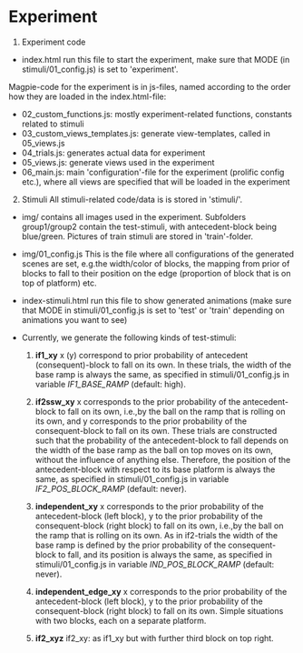 # Experiment

1. Experiment code

- index.html
  run this file to start the experiment, make sure that MODE (in stimuli/01_config.js) is set to 'experiment'.

Magpie-code for the experiment is in js-files, named according to the order how they are loaded in the index.html-file:

- 02_custom_functions.js: mostly experiment-related functions, constants related to stimuli
- 03_custom_views_templates.js: generate view-templates, called in 05_views.js
- 04_trials.js: generates actual data for experiment
- 05_views.js: generate views used in the experiment
- 06_main.js: main 'configuration'-file for the experiment (prolific config etc.), where all views are specified that will be loaded in the experiment

2. Stimuli
All stimuli-related code/data is is stored in 'stimuli/'.
- img/
contains all images used in the experiment. Subfolders group1/group2 contain the test-stimuli, with antecedent-block being blue/green. Pictures of train stimuli are stored in 'train'-folder.

- img/01_config.js
This is the file where all configurations of the generated scenes are set, e.g.the width/color of blocks, the mapping from prior of blocks to fall to their position on the edge (proportion of block that is on top of platform) etc.

- index-stimuli.html
run this file to show generated animations (make sure that MODE in stimuli/01_config.js is set to 'test' or 'train' depending on animations you want to see)

- Currently, we generate the following kinds of test-stimuli:
  1. **if1_xy**
  x (y) correspond to prior probability of antecedent (consequent)-block to fall on its own. In these trials, the width of the base ramp is always the same, as specified in stimuli/01_config.js in variable *IF1_BASE_RAMP* (default: high).

  2. **if2ssw_xy**
  x corresponds to the prior probability of the antecedent-block to fall on its own, i.e.,by the ball on the ramp that is rolling on its own, and y corresponds to the prior probability of the consequent-block to fall on its own. These trials are constructed such that the probability of the antecedent-block to fall depends on the width of the base ramp as the ball on top moves on its own, without the influence of anything else. Therefore, the position of the antecedent-block with respect to its base platform is always the same, as specified in stimuli/01_config.js in variable *IF2_POS_BLOCK_RAMP* (default: never).

  3. **independent_xy**
  x corresponds to the prior probability of the antecedent-block (left block), y to the prior probability of the consequent-block (right block) to fall on its own, i.e.,by the ball on the ramp that is rolling on its own. As in if2-trials the width of the base ramp is defined by the prior probability of the consequent-block to fall, and its position is always the same, as specified in stimuli/01_config.js in variable *IND_POS_BLOCK_RAMP* (default: never).

  4. **independent_edge_xy**
  x corresponds to the prior probability of the antecedent-block (left block), y to the prior probability of the consequent-block (right block) to fall on its own. Simple situations with two blocks, each on a separate platform.

  5. **if2_xyz**
  if2_xy: as if1_xy but with further third block on top right.
